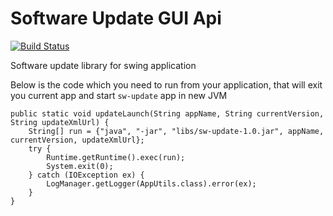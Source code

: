 # Software Update GUI Api
[![Build Status](https://travis-ci.org/ypkkhatri/software-update.svg?branch=master)](https://travis-ci.org/ypkkhatri/software-update)

Software update library for swing application

Below is the code which you need to run from your application, that will exit you current app and start `sw-update` app in new JVM  
```
public static void updateLaunch(String appName, String currentVersion, String updateXmlUrl) {
    String[] run = {"java", "-jar", "libs/sw-update-1.0.jar", appName, currentVersion, updateXmlUrl};
    try {
        Runtime.getRuntime().exec(run);
        System.exit(0);
    } catch (IOException ex) {
        LogManager.getLogger(AppUtils.class).error(ex);
    }
}
```
